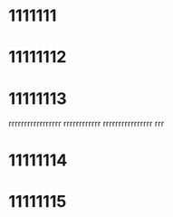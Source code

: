 # 1111111

# 11111112


# 11111113
rrrrrrrrrrrrrrrrr
rrrrrrrrrrrr
rrrrrrrrrrrrrrrr
rrr
# 11111114

# 11111115